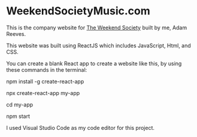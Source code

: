 # WeekendSocietyMusic.com

This is the company website for [The Weekend Society](https://weekendsocietymusic.com) built by me, Adam Reeves.

This website was built using ReactJS which includes JavaScript, Html, and CSS.

You can create a blank React app to create a website like this, by using these commands in the terminal:

npm install -g create-react-app

npx create-react-app my-app

cd my-app

npm start

I used Visual Studio Code as my code editor for this project.
